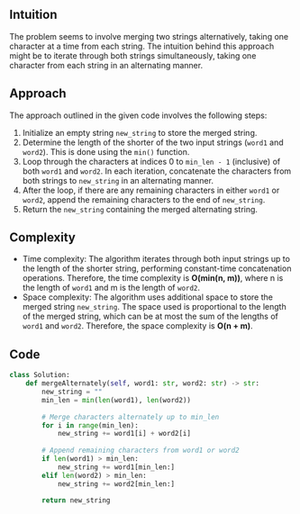## Intuition
The problem seems to involve merging two strings alternatively, taking one character at a time from each string. The intuition behind this approach might be to iterate through both strings simultaneously, taking one character from each string in an alternating manner.

## Approach
The approach outlined in the given code involves the following steps:
1. Initialize an empty string `new_string` to store the merged string.
2. Determine the length of the shorter of the two input strings (`word1` and `word2`). This is done using the `min()` function.
3. Loop through the characters at indices 0 to `min_len - 1` (inclusive) of both `word1` and `word2`. In each iteration, concatenate the characters from both strings to `new_string` in an alternating manner.
4. After the loop, if there are any remaining characters in either `word1` or `word2`, append the remaining characters to the end of `new_string`.
5. Return the `new_string` containing the merged alternating string.

## Complexity
- Time complexity: The algorithm iterates through both input strings up to the length of the shorter string, performing constant-time concatenation operations. Therefore, the time complexity is **O(min(n, m))**, where n is the length of `word1` and m is the length of `word2`.
- Space complexity: The algorithm uses additional space to store the merged string `new_string`. The space used is proportional to the length of the merged string, which can be at most the sum of the lengths of `word1` and `word2`. Therefore, the space complexity is **O(n + m)**.

## Code
```python
class Solution:
    def mergeAlternately(self, word1: str, word2: str) -> str:
        new_string = ""
        min_len = min(len(word1), len(word2))
        
        # Merge characters alternately up to min_len
        for i in range(min_len):
            new_string += word1[i] + word2[i]
        
        # Append remaining characters from word1 or word2
        if len(word1) > min_len:
            new_string += word1[min_len:]
        elif len(word2) > min_len:
            new_string += word2[min_len:]
        
        return new_string
```